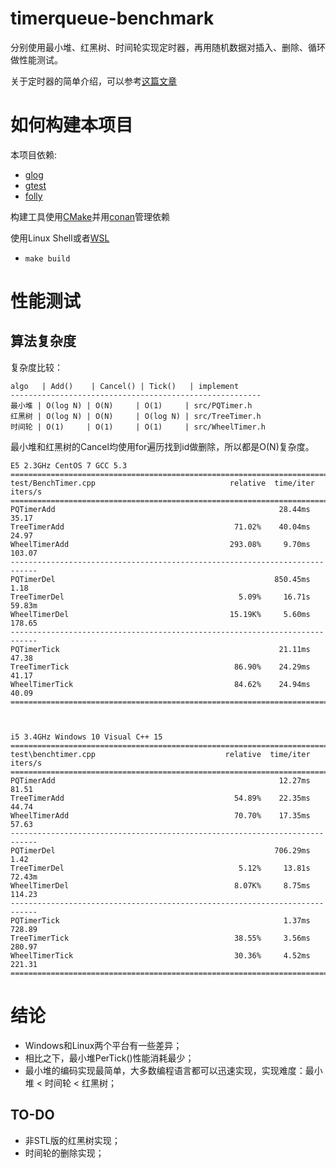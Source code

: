 # timerqueue-benchmark

分别使用最小堆、红黑树、时间轮实现定时器，再用随机数据对插入、删除、循环做性能测试。

关于定时器的简单介绍，可以参考[这篇文章](https://www.ibm.com/developerworks/cn/linux/l-cn-timers/index.html)


# 如何构建本项目

本项目依赖:

* [glog](https://github.com/google/glog)
* [gtest](https://github.com/google/googletest)
* [folly](https://github.com/facebook/folly)

构建工具使用[CMake](https://cmake.org/download/)并用[conan](https://conan.io)管理依赖

使用Linux Shell或者[WSL](https://docs.microsoft.com/en-us/windows/wsl/install)

* `make build`



# 性能测试

## 算法复杂度

复杂度比较：

```
algo   | Add()    | Cancel() | Tick()   | implement
--------------------------------------------------------
最小堆 | O(log N) | O(N)     | O(1)     | src/PQTimer.h
红黑树 | O(log N) | O(N)     | O(log N) | src/TreeTimer.h
时间轮 | O(1)     | O(1)     | O(1)     | src/WheelTimer.h
```

最小堆和红黑树的Cancel均使用for遍历找到id做删除，所以都是O(N)复杂度。



```
E5 2.3GHz CentOS 7 GCC 5.3
============================================================================
test/BenchTimer.cpp                              relative  time/iter  iters/s
============================================================================
PQTimerAdd                                                  28.44ms    35.17
TreeTimerAdd                                      71.02%    40.04ms    24.97
WheelTimerAdd                                    293.08%     9.70ms   103.07
----------------------------------------------------------------------------
PQTimerDel                                                 850.45ms     1.18
TreeTimerDel                                       5.09%     16.71s   59.83m
WheelTimerDel                                    15.19K%     5.60ms   178.65
----------------------------------------------------------------------------
PQTimerTick                                                 21.11ms    47.38
TreeTimerTick                                     86.90%    24.29ms    41.17
WheelTimerTick                                    84.62%    24.94ms    40.09
============================================================================



```

```
i5 3.4GHz Windows 10 Visual C++ 15
============================================================================
test\benchtimer.cpp                             relative  time/iter  iters/s
============================================================================
PQTimerAdd                                                  12.27ms    81.51
TreeTimerAdd                                      54.89%    22.35ms    44.74
WheelTimerAdd                                     70.70%    17.35ms    57.63
----------------------------------------------------------------------------
PQTimerDel                                                 706.29ms     1.42
TreeTimerDel                                       5.12%     13.81s   72.43m
WheelTimerDel                                     8.07K%     8.75ms   114.23
----------------------------------------------------------------------------
PQTimerTick                                                  1.37ms   728.89
TreeTimerTick                                     38.55%     3.56ms   280.97
WheelTimerTick                                    30.36%     4.52ms   221.31
============================================================================
```


# 结论

* Windows和Linux两个平台有一些差异；
* 相比之下，最小堆PerTick()性能消耗最少；
* 最小堆的编码实现最简单，大多数编程语言都可以迅速实现，实现难度：最小堆 < 时间轮 < 红黑树；


## TO-DO

* 非STL版的红黑树实现；
* 时间轮的删除实现；
